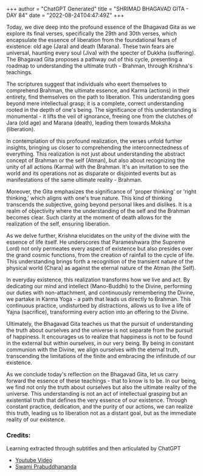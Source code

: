 +++
author = "ChatGPT Generated"
title = "SHRIMAD BHAGAVAD GITA - DAY 84"
date = "2022-08-24T04:47:49Z"
+++

Today, we dive deep into the profound essence of the Bhagavad Gita as we explore its final verses, specifically the 29th and 30th verses, which encapsulate the essence of liberation from the foundational fears of existence: old age (Jara) and death (Marana). These twin fears are universal, haunting every soul (Jiva) with the specter of Dukkha (suffering). The Bhagavad Gita proposes a pathway out of this cycle, presenting a roadmap to understanding the ultimate truth - Brahman, through Krishna's teachings.

The scriptures suggest that individuals who exert themselves to comprehend Brahman, the ultimate essence, and Karma (actions) in their entirety, find themselves on the path to liberation. This understanding goes beyond mere intellectual grasp; it is a complete, correct understanding rooted in the depth of one's being. The significance of this understanding is monumental - it lifts the veil of ignorance, freeing one from the clutches of Jara (old age) and Marana (death), leading them towards Moksha (liberation).

In contemplation of this profound realization, the verses unfold further insights, bringing us closer to comprehending the interconnectedness of everything. This realization is not just about understanding the abstract concept of Brahman or the self (Atman), but also about recognizing the unity of all actions (Karma) with the Brahman. It's an invitation to see the world and its operations not as disparate or disjointed events but as manifestations of the same ultimate reality - Brahman.

Moreover, the Gita emphasizes the significance of 'proper thinking' or 'right thinking,' which aligns with one's true nature. This kind of thinking transcends the subjective, going beyond personal likes and dislikes. It is a realm of objectivity where the understanding of the self and the Brahman becomes clear. Such clarity at the moment of death allows for the realization of the self, ensuring liberation.

As we delve further, Krishna elucidates on the unity of the divine with the essence of life itself. He underscores that Parameshwara (the Supreme Lord) not only permeates every aspect of existence but also presides over the grand cosmic functions, from the creation of rainfall to the cycle of life. This understanding brings forth a recognition of the transient nature of the physical world (Chara) as against the eternal nature of the Atman (the Self).

In everyday existence, this realization transforms how we live and act. By dedicating our mind and intellect (Mano-Buddhi) to the Divine, performing our duties with non-attachment, and continuously remembering the Divine, we partake in Karma Yoga - a path that leads us directly to Brahman. This continuous practice, undisturbed by distractions, allows us to live a life of Yajna (sacrifice), transforming every action into an offering to the Divine.

Ultimately, the Bhagavad Gita teaches us that the pursuit of understanding the truth about ourselves and the universe is not separate from the pursuit of happiness. It encourages us to realize that happiness is not to be found in the external but within ourselves, in our very being. By being in constant communion with the Divine, we align ourselves with the eternal truth, transcending the limitations of the finite and embracing the infinitude of our existence.

As we conclude today's reflection on the Bhagavad Gita, let us carry forward the essence of these teachings - that to know is to be. In our being, we find not only the truth about ourselves but also the ultimate reality of the universe. This understanding is not an act of intellectual grasping but an existential truth that defines the very essence of our existence. Through constant practice, dedication, and the purity of our actions, we can realize this truth, leading us to liberation not as a distant goal, but as the immediate reality of our existence.

### Credits:
Learning extracted through subtitles and then articulated by ChatGPT

* [Youtube Video](https://www.youtube.com/watch?v=hmOufZnEZ1A)
* [Swami Prabuddhananda](https://www.youtube.com/@upanishadswithswamiprabudd4019/streams)